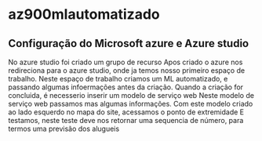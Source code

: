 # az900mlautomatizado
## Configuração do Microsoft azure e Azure studio
No azure studio foi criado um grupo de recurso
Apos criado o azure nos redireciona para o azure studio, onde ja temos nosso primeiro espaço de trabalho.
Neste espaço de trabalho criamos um ML automatizado, e passando algumas infoermações antes da criação.
Quando a criação for concluida, é necesserio inserir um modelo de serviço web
Neste modelo de serviço web passamos mas algumas informações.
Com este modelo criado ao lado esquerdo no mapa do site, acessamos o ponto de extremidade 
E testamos, neste teste deve nos retornar uma sequencia de número, para termos uma previsão dos alugueis 
